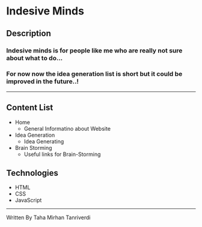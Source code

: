# Indesive Minds 

## Description
### Indesive minds is for people like me who are really not sure about what to do...

### For now now the idea generation list is short but it could be improved in the future..! 

---
## Content List

* Home
    * General Informatino about Website
* Idea Generation
    * Idea Generating
* Brain Storming 
    * Useful links for Brain-Storming

## Technologies

* HTML
* CSS
* JavaScript

***

Written By Taha Mirhan Tanriverdi